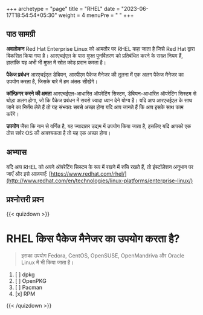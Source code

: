 +++
archetype = "page"
title = "RHEL"
date = "2023-06-17T18:54:54+05:30"
weight = 4
menuPre = "<i class='fl-redhat'></i> "
+++

## पाठ सामग्री

**अवलोकन**
Red Hat Enterprise Linux को आमतौर पर RHEL कहा जाता है जिसे Red Hat द्वारा विकसित किया गया है। आरएचईएल के पास मुफ्त पुनर्वितरण को प्रतिबंधित करने के सख्त नियम हैं, हालांकि यह अभी भी मुफ्त में स्रोत कोड प्रदान करता है।

**पैकेज प्रबंधन**
आरएचईएल डेबियन, आरपीएम पैकेज मैनेजर की तुलना में एक अलग पैकेज मैनेजर का उपयोग करता है, जिसके बारे में हम अंततः सीखेंगे।

**कॉन्फ़िगर करने की क्षमता**
आरएचईएल-आधारित ऑपरेटिंग सिस्टम, डेबियन-आधारित ऑपरेटिंग सिस्टम से थोड़ा अलग होगा, जो कि पैकेज प्रबंधन में सबसे ज्यादा ध्यान देने योग्य है। यदि आप आरएचईएल के साथ जाने का निर्णय लेते हैं तो यह संभवतः सबसे अच्छा होगा यदि आप जानते हैं कि आप इसके साथ काम करेंगे।

**उपयोग**
जैसा कि नाम से वर्णित है, यह ज्यादातर उद्यम में उपयोग किया जाता है, इसलिए यदि आपको एक ठोस सर्वर OS की आवश्यकता है तो यह एक अच्छा होगा।

## अभ्यास

यदि आप RHEL को अपने ऑपरेटिंग सिस्टम के रूप में रखने में रुचि रखते हैं, तो इंस्टॉलेशन अनुभाग पर जाएँ और इसे आज़माएँ: [https://www.redhat.com/rhel/](http://www.redhat.com/en/technologies/linux-platforms/enterprise-linux/)

## प्रश्नोत्तरी प्रश्न

{{< quizdown >}}

# RHEL किस पैकेज मैनेजर का उपयोग करता है?

> इसका उपयोग Fedora, CentOS, OpenSUSE, OpenMandriva और Oracle Linux में भी किया जाता है।

1. [ ] dpkg
1. [ ] OpenPKG
1. [ ] Pacman
1. [x] RPM

{{< /quizdown >}}

